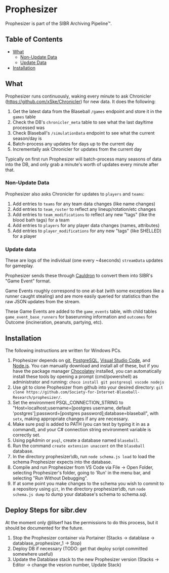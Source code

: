 # Prophesizer

Prophesizer is part of the SIBR Archiving Pipeline™.

## Table of Contents
  * [What](#what)
    * [Non-Update Data](#non-update-data)
    * [Update Data](#update-data)
  * [Installation](#installation)


## What

Prophesizer runs continuously, waking every minute to ask Chronicler (https://github.com/xSke/Chronicler) for new data.
It does the following:

1) Get the latest data from the Blaseball `/games` endpoint and store it in the `games` table
2) Check the DB's `chronicler_meta` table to see what the last day/time processed was
3) Check Blaseball's `/simulationData` endpoint to see what the current season/day is
4) Batch-process any updates for days up to the current day
5) Incrementally ask Chronicler for updates from the current day

Typically on first run Prophesizer will batch-process many seasons of data into the DB, and only grab a minute's worth of updates every minute after that.

### Non-Update Data

Prophesizer also asks Chronicler for updates to `players` and `teams`:

1) Add entries to `teams` for any team data changes (like name changes)
2) Add entries to `team_roster` to reflect any lineup/rotation/etc changes
3) Add entries to `team_modifications` to reflect any new "tags" (like the blood bath tags) for a team
4) Add entries to `players` for any player data changes (names, attributes)
5) Add entries to `player_modifications` for any new "tags" (like SHELLED) for a player

### Update data

These are logs of the individual (one every ~4seconds) `streamData` updates for gameplay.

Prophesizer sends these through [Cauldron](https://github.com/Society-for-Internet-Blaseball-Research/Cauldron) to convert them into SIBR's "Game Event" format.

Game Events roughly correspond to one at-bat (with some exceptions like a runner caught stealing) and are more easily queried for statistics than the raw JSON updates from the stream.

These Game Events are added to the `game_events` table, with child tables `game_event_base_runners` for baserunning information and `outcomes` for Outcome (incineration, peanuts, partying, etc).

## Installation

The following instructions are written for Windows PCs.

1. Prophesizer depends on [git](https://git-scm.com/), [PostgreSQL](https://www.postgresql.org/), [Visual Studio Code](https://code.visualstudio.com/), and [Node.js](https://nodejs.org/en/). You can manually download and install all of these, but if you have the package manager [Chocolatey](https://chocolatey.org/) installed, you can automatically install these tools by opening a prompt (cmd/powershell) as administrator and running: `choco install git postgresql vscode nodejs`
2. Use git to clone Prophesizer from github into your desired directory: `git clone https://github.com/Society-for-Internet-Blaseball-Research/prophesizer/`. 
3. Set the environment PSQL_CONNECTION_STRING to "Host=localhost;username=[postgres username, default 'postgres'];password=[postgres password];database=blaseball", with `setx`, making appropriate changes if any are necessary.
4. Make sure psql is added to PATH (you can test by typing it in as a command), and your C# connection string environment variable is correctly set.
5. Using pgAdmin or `psql`, create a database named `blaseball`.
6. Run the command `create extension unaccent` on the `blaseball` database.
7. In the directory prophesizer\\db, run `node schema.js load` to load the schema Prophesizer expects into the database.
8. Compile and run Prophesizer from VS Code via File -> Open Folder, selecting Prophesizer's folder, going to 'Run' in the menu bar, and selecting "Run Without Debugging".
9. If at some point you make changes to the schema you wish to commit to a repository using `git`, in the directory prophesizer\\db, run `node schema.js dump` to dump your database's schema to schema.sql.

## Deploy Steps for sibr.dev

At the moment only @lilserf has the permissions to do this process, but it should be documented for the future.

1. Stop the Prophesizer container via Portainer (Stacks -> datablase -> datablase_prophesizer_1 -> Stop)
2. Deploy DB if necessary (TODO: get that deploy script committed somewhere useful)
3. Update the Datablase stack to the new Prophesizer version (Stacks -> Editor -> change the vesrion number, Update Stack)

